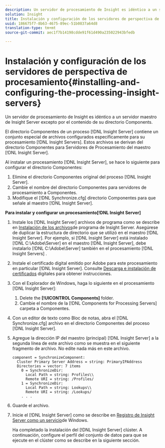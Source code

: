 ```yaml
---
description: Un servidor de procesamiento de Insight es idéntico a un servidor maestro de Insight Server excepto por el contenido de su directorio Components.
solution: Insight
title: Instalación y configuración de los servidores de perspectiva de procesamiento
uuid: 186675f7-8b63-4675-89ec-51b0837a64d8
translation-type: tm+mt
source-git-commit: aec1f7b14198cdde91f61d490a235022943bfedb

---
```



# Instalación y configuración de los servidores de perspectiva de procesamiento{#installing-and-configuring-the-processing-insight-servers}

Un servidor de procesamiento de Insight es idéntico a un servidor maestro de Insight Server excepto por el contenido de su directorio Components.

El directorio Componentes de un proceso [!DNL Insight Server] contiene un conjunto especial de archivos configurados específicamente para su procesamiento [!DNL Insight Servers]. Estos archivos se derivan del directorio Componentes para Servidores de Procesamiento del maestro [!DNL Insight Server].

Al instalar un procesamiento [!DNL Insight Server], se hace lo siguiente para configurar el directorio Componentes:

1. Elimine el directorio Componentes original del proceso [!DNL Insight Server].
1. Cambie el nombre del directorio Componentes para servidores de procesamiento a Componentes.
1. Modifique el [!DNL Synchronize.cfg] directorio Componentes para que señale al maestro [!DNL Insight Server].

**Para instalar y configurar un procesamiento[!DNL Insight Server]**

1. Instale los [!DNL Insight Server] archivos de programa como se describe en [Instalación de los archivos](../../../../../../home/c-inst-svr/c-install-ins-svr/t-install-proc-inst-svr-dpu/t-install-prgm-files.md#task-1e6251fd39714186baa40d38f23d0088)de programa de Insight Server. Asegúrese de duplicar la estructura de directorio que se utilizó en el maestro [!DNL Insight Server]. Por ejemplo, si [!DNL Insight Server] está instalado [!DNL C:\Adobe\Server] en el maestro [!DNL Insight Server], debe instalarlo [!DNL C:\Adobe\Server] también en el procesamiento [!DNL Insight Servers] .
1. Instale el certificado digital emitido por Adobe para este procesamiento en particular [!DNL Insight Server]. Consulte [Descarga e instalación de certificados](../../../../../../home/c-inst-svr/c-install-ins-svr/t-install-proc-inst-svr-dpu/c-dnld-dgtl-cert/c-dnld-dgtl-cert.md#concept-4f79c240492f4e52b6375b4b3bbefa17) digitales para obtener instrucciones.
1. Con el Explorador de Windows, haga lo siguiente en el procesamiento [!DNL Insight Server]:

   1. Delete the **[!UICONTROL Components]** folder.
   1. Cambie el nombre de la [!DNL Components for Processing Servers] carpeta a Componentes.

1. Con un editor de texto como Bloc de notas, abra el [!DNL Synchronize.cfg] archivo en el directorio Componentes del proceso [!DNL Insight Server].
1. Agregue la dirección IP del maestro (principal) [!DNL Insight Server] a la segunda línea de este archivo como se muestra en el siguiente fragmento de archivo. No edite nada más en este archivo.

   ```
   component = SynchronizeComponent:
     Cluster Primary Server Address = string: PrimaryIPAddress
     Directories = vector: 7 items
       0 = SynchronizeDir:
         Local Path = string: Profiles\\
         Remote URI = string: /Profiles/
       1 = SynchronizeDir:
         Local Path = string: Lookups\\
         Remote URI = string: /Lookups/
       . . .
   ```

1. Guarde el archivo.
1. Inicie el [!DNL Insight Server] como se describe en [Registro de Insight Server como un servicio](../../../../../../home/c-inst-svr/c-install-ins-svr/t-install-proc-inst-svr-dpu/c-reg-wdws-svc.md#concept-f2c7aa891d544a2595aa01d0d796a540)de Windows.

   Ha completado la instalación del [!DNL Insight Server] clúster. A continuación, configure el perfil del conjunto de datos para que se ejecute en el clúster como se describe en la siguiente sección.


